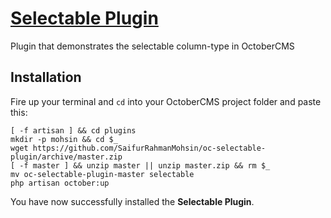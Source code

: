 # [Selectable Plugin](https://github.com/SaifurRahmanMohsin/oc-selectable-plugin) #
Plugin that demonstrates the selectable column-type in OctoberCMS

## Installation ##

Fire up your terminal and `cd` into your OctoberCMS project folder and paste this:
```
[ -f artisan ] && cd plugins
mkdir -p mohsin && cd $_
wget https://github.com/SaifurRahmanMohsin/oc-selectable-plugin/archive/master.zip
[ -f master ] && unzip master || unzip master.zip && rm $_
mv oc-selectable-plugin-master selectable
php artisan october:up

```
You have now successfully installed the **Selectable Plugin**.
